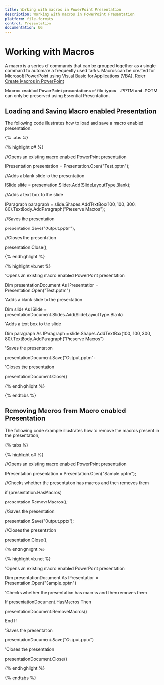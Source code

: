 ```yaml
---
title: Working with macros in PowerPoint Presentation
description: Working with macros in PowerPoint Presentation
platform: file-formats
control: Presentation
documentation: UG
---
```

# Working with Macros

A macro is a series of commands that can be grouped together as a single command to automate a frequently used tasks. Macros can be created for Microsoft PowerPoint using Visual Basic for Applications (VBA). Refer [Create Macros in PowerPoint](https://support.office.com/en-us/article/Create-a-macro-in-PowerPoint-5b07aff6-4dc9-462f-8fc9-66b4c5344e7e?ui=en-US&rs=en-US&ad=US)

Macros enabled PowerPoint presentations of file types - .PPTM and .POTM can only be preserved using Essential Presentation.

## Loading and Saving Macro enabled Presentation

The following code illustrates how to load and save a macro enabled presentation.

{% tabs %}

{% highlight c# %}

//Opens an existing macro enabled PowerPoint presentation

IPresentation presentation = Presentation.Open("Test.pptm");

//Adds a blank slide to the presentation

ISlide slide = presentation.Slides.Add(SlideLayoutType.Blank);

//Adds a text box to the slide

IParagraph paragraph = slide.Shapes.AddTextBox(100, 100, 300, 80).TextBody.AddParagraph("Preserve Macros");

//Saves the presentation

presentation.Save("Output.pptm");

//Closes the presentation

presentation.Close();

{% endhighlight %}

{% highlight vb.net %}

'Opens an existing macro enabled PowerPoint presentation

Dim presentationDocument As IPresentation = Presentation.Open("Test.pptm")

'Adds a blank slide to the presentation

Dim slide As ISlide = presentationDocument.Slides.Add(SlideLayoutType.Blank)

'Adds a text box to the slide

Dim paragraph As IParagraph = slide.Shapes.AddTextBox(100, 100, 300, 80).TextBody.AddParagraph("Preserve Macros")

'Saves the presentation

presentationDocument.Save("Output.pptm")

'Closes the presentation

presentationDocument.Close()

{% endhighlight %}

{% endtabs %}

## Removing Macros from Macro enabled Presentation

The following code example illustrates how to remove the macros present in the presentation,

{% tabs %}

{% highlight c# %}

//Opens an existing macro enabled PowerPoint presentation

IPresentation presentation = Presentation.Open("Sample.pptm");

//Checks whether the presentation has macros and then removes them

if (presentation.HasMacros)

presentation.RemoveMacros();

//Saves the presentation

presentation.Save("Output.pptx");

//Closes the presentation

presentation.Close();

{% endhighlight %}

{% highlight vb.net %}

'Opens an existing macro enabled PowerPoint presentation

Dim presentationDocument As IPresentation = Presentation.Open("Sample.pptm")

'Checks whether the presentation has macros and then removes them

If presentationDocument.HasMacros Then

presentationDocument.RemoveMacros()

End If

'Saves the presentation

presentationDocument.Save("Output.pptx")

'Closes the presentation

presentationDocument.Close()

{% endhighlight %}

{% endtabs %}

